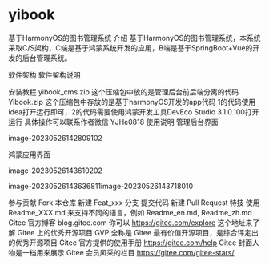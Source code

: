 # yibook
基于HarmonyOS的图书管理系统
介绍
基于HarmonyOS的图书管理系统，本系统采取C/S架构，C端是基于鸿蒙系统开发的应用，B端是基于SpringBoot+Vue的开发的后台管理系统。

软件架构
软件架构说明

安装教程
yibook_cms.zip 这个压缩包中放的是管理后台前后端分离的代码
Yibook.zip 这个压缩包中存放的是基于harmonyOS开发的app代码
1的代码使用idea打开运行即可，2的代码需要使用鸿蒙开发工具DevEco Studio 3.1.0.100打开运行
具体操作可以联系作者微信 YJHe0818
使用说明
管理后台界面

image-20230526142809102

鸿蒙应用界面

image-20230526143610202

image-20230526143636811image-20230526143718010

参与贡献
Fork 本仓库
新建 Feat_xxx 分支
提交代码
新建 Pull Request
特技
使用 Readme_XXX.md 来支持不同的语言，例如 Readme_en.md, Readme_zh.md
Gitee 官方博客 blog.gitee.com
你可以 https://gitee.com/explore 这个地址来了解 Gitee 上的优秀开源项目
GVP 全称是 Gitee 最有价值开源项目，是综合评定出的优秀开源项目
Gitee 官方提供的使用手册 https://gitee.com/help
Gitee 封面人物是一档用来展示 Gitee 会员风采的栏目 https://gitee.com/gitee-stars/
